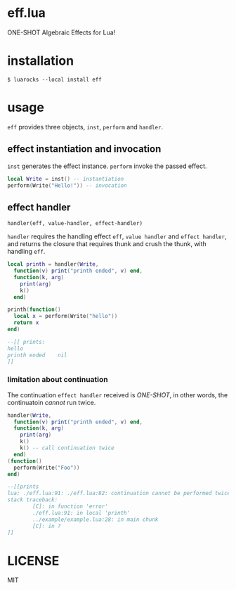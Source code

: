 eff.lua
===

ONE-SHOT Algebraic Effects for Lua!

# installation
```shell-session
$ luarocks --local install eff
```

# usage
`eff` provides three objects, `inst`, `perform` and `handler`.

## effect instantiation and invocation
`inst` generates the effect instance.
`perform` invoke the passed effect.

```lua
local Write = inst() -- instantiation
perform(Write("Hello!")) -- invocation
```

## effect handler
`handler(eff, value-handler, effect-handler)`

`handler` requires the handling effect `eff`, `value handler` and `effect handler`, and returns the closure that requires thunk and crush the thunk, with handling `eff`.

```lua
local printh = handler(Write,
  function(v) print("printh ended", v) end,
  function(k, arg)
    print(arg)
    k()
  end)

printh(function()
  local x = perform(Write("hello"))
  return x
end)

--[[ prints:
hello
printh ended    nil
]]
```

### limitation about continuation
The continuation `effect handler` received is *ONE-SHOT*, in other words, the continuatoin *cannot* run twice.

```lua
handler(Write,
  function(v) print("printh ended", v) end,
  function(k, arg)
    print(arg)
    k()
    k() -- call continuation twice
  end)
(function()
  perform(Write("Foo"))
end)

--[[prints
lua: ./eff.lua:91: ./eff.lua:82: continuation cannot be performed twice
stack traceback:
        [C]: in function 'error'
        ./eff.lua:91: in local 'printh'
        ../example/example.lua:28: in main chunk
        [C]: in ?
]]
```

# LICENSE
MIT
